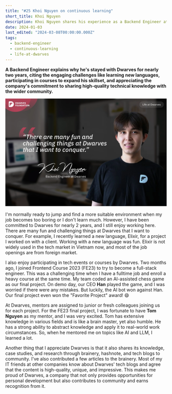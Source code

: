 ```yaml
---
title: "#25 Khoi Nguyen on continuous learning"
short_title: Khoi Nguyen
description: Khoi Nguyen shares his experience as a Backend Engineer at Dwarves, highlighting the continuous learning opportunities, challenging projects, and knowledge sharing culture
date: 2024-01-03
last_edited: "2024-03-08T00:00:00.000Z"
tags:
  - backend-engineer
  - continuous-learning
  - life-at-dwarves
---
```


**A Backend Engineer explains why he's stayed with Dwarves for nearly two years, citing the engaging challenges like learning new languages, participating in courses to expand his skillset, and appreciating the company's commitment to sharing high-quality technical knowledge with the wider community.**

![Khoi Nguyen - Backend Engineer at Dwarves](assets/notion-image-1744012258509-shu6o.webp)

I'm normally ready to jump and find a more suitable environment when my job becomes too boring or I don't learn much. However, I have been committed to Dwarves for nearly 2 years, and I still enjoy working here. There are many fun and challenging things at Dwarves that I want to conquer. For example, I recently learned a new language, Elixir, for a project I worked on with a client. Working with a new language was fun. Elixir is not widely used in the tech market in Vietnam now, and most of the job openings are from foreign market.

I also enjoy participating in tech events or courses by Dwarves. Two months ago, I joined Frontend Course 2023 (FE23) to try to become a full-stack engineer. This was a challenging time when I have a fulltime job and enroll a heavy course at the same time. My team coded an AI-assisted chess game as our final project. On demo day, our CEO **Han** played the game, and I was worried if there were any mistakes. But luckily, the AI bot won against Han. Our final project even won the "Favorite Project" award! 😄

At Dwarves, mentors are assigned to junior or fresh colleagues joining us for each project. For the FE23 final project, I was fortunate to have **Tom Nguyen** as my mentor, and I was very excited. Tom has extensive knowledge in various fields and is like a brain master, yet also humble. He has a strong ability to abstract knowledge and apply it to real-world work circumstances. So, when he mentored me on topics like AI and LLM, I learned a lot.

Another thing that I appreciate Dwarves is that it also shares its knowledge, case studies, and research through brainery, hashnote, and tech blogs to community. I've also contributed a few articles to the brainery. Most of my IT friends at other companies know about Dwarves' tech blogs and agree that the content is high-quality, unique, and impressive. This makes me proud of Dwarves, a company that not only provides opportunities for personal development but also contributes to community and earns recognition from it.
